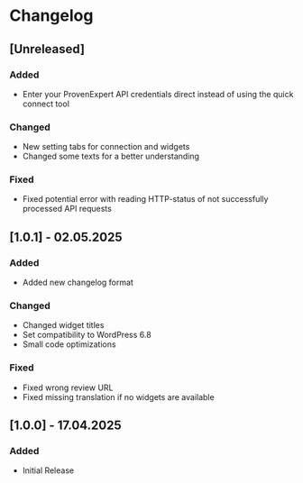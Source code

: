# Changelog

## [Unreleased]

### Added

- Enter your ProvenExpert API credentials direct instead of using the quick connect tool

### Changed

- New setting tabs for connection and widgets
- Changed some texts for a better understanding

### Fixed

- Fixed potential error with reading HTTP-status of not successfully processed API requests

## [1.0.1] - 02.05.2025

### Added

- Added new changelog format

### Changed

- Changed widget titles
- Set compatibility to WordPress 6.8
- Small code optimizations

### Fixed

- Fixed wrong review URL
- Fixed missing translation if no widgets are available

## [1.0.0] - 17.04.2025

### Added

- Initial Release
